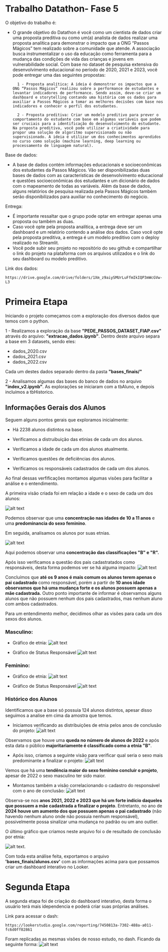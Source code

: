 # Trabalho Datathon- Fase 5

O objetivo do trabalho é: 

- O grande objetivo do Datathon é você como um cientista de dados criar uma proposta preditiva ou como um(a) analista de dados realizar uma proposta analítica para demonstrar o impacto que a ONG “Passos Mágicos” tem realizado sobre a comunidade que atende. A associação busca instrumentalizar o uso da educação como ferramenta para a mudança das condições de vida das crianças e jovens em vulnerabilidade social. Com base no dataset de pesquisa extensiva do desenvolvimento educacional no período de 2020, 2021 e 2023, você pode entregar uma das seguintes propostas:

        1 - Proposta analítica: A ideia é demonstrar os impactos que a ONG “Passos Mágicos” realizou sobre a performance de estudantes e levantar indicadores de performance. Sendo assim, deve-se criar um dashboard e storytelling contando uma história com os dados para auxiliar a Passos Mágicos a tomar as melhores decisões com base nos indicadores e conhecer o perfil dos estudantes.
        
        2 - Proposta preditiva: Criar um modelo preditivo para prever o comportamento do estudante com base em algumas variáveis que podem ser cruciais para a identificação do desenvolvimento do estudante. Na proposta preditiva, você pode utilizar a criatividade para propor uma solução de algoritmo supervisionado ou não supervisionado. A ideia é utilizar um dos conhecimentos aprendidos no curso como solução (machine learning, deep learning ou processamento de linguagem natural).

Base de dados:

- A base de dados contém informações educacionais e socioeconômicas dos estudantes da Passos Mágicos. Vão ser disponibilizadas duas bases de dados com as características de desenvolvimento educacional e questões socioeconômicas dos estudantes e um dicionário de dados com o mapeamento de todas as variáveis. Além da base de dados, alguns relatórios de pesquisa realizada pela Passos Mágicos também serão disponibilizados para auxiliar no conhecimento do negócio.

Entrega:
- É importante ressaltar que o grupo pode optar em entregar apenas uma proposta ou também as duas.
- Caso você opte pela proposta analítica, a entrega deve ser um dashboard e um relatório contendo a análise dos dados. Caso você opte pela proposta preditiva, a entrega é um modelo preditivo com o deploy realizado no Streamlit.
- Você pode subir seu projeto no repositório do seu github e compartilhar o link do projeto na plataforma com os arquivos utilizados e o link do seu dashboard ou modelo preditivo.

Link dos dados:

    https://drive.google.com/drive/folders/1Xm_z9aiySMUrLuFfmIkIQP3mWcGVw-L3

# Primeira Etapa

Iniciando o projeto começamos com a exploração dos diversos dados que temos com o python.

1 - Realizamos a exploração da base <b>"PEDE_PASSOS_DATASET_FIAP.csv"</b> através do arquivo: <b>"extracao_dados.ipynb"</b>. Dentro deste arquivo separa a base em 3 datasets, sendo eles:

- dados_2020.csv
- dados_2021.csv
- dados_2022.csv

Cada um destes dados separado dentro da pasta <b>"bases_finais/"</b>

2 - Analisamos algumas das bases do banco de dados no arquivo <b>"index_v2.ipynb"</b>. As explorações se iniciaram com a tbAluno, e depois incluímos a tbHistorico.

## Informações Gerais dos Alunos

Seguem alguns pontos gerais que exploramos inicialmente:

- Há 2238 alunos distintos na base.

- Verificamos a distruibuição das etinias de cada um dos alunos.

- Verificamos a idade de cada um dos alunos atualmente.

- Verificamos questões de deficiências dos alunos.

- Verificamos os responsáveis cadastrados de cada um dos alunos.

Ao final dessas verfificações montamos algumas visões para facilitar a análise e o entendimento. 

A primeira visão criada foi em relação a idade e o sexo de cada um dos alunos:

![alt text](imagens/grafico_distribuição_idade_sexo.png)

Podemos observar que uma <b>concentração nas idades de 10 a 11 anos</b> e uma <b>predominancia do sexo feminino</b>.

Em seguida, analisamos os alunos por suas etnias.

![alt text](imagens/grafico_distribuicao_idade_etnia.png)

Aqui podemos observar uma <b>concentração das classificações "B" e "R".</b>

Após isso verificamos a questão dos pais cadastratados como responsáveis, desta forma podemos ver se há alguma impacto:
![alt text](imagens/grafico_distribuicao_idade_status_responsavel.png)

Concluímos que <b>até os 9 anos é mais comum os alunos terem apenas o pai cadastrado</b> como responsável, porém a partir de <b>10 anos idade observamos que há uma mudança forte e os alunos possuem apenas a mãe cadastrada.</b> Outro ponto importante de informar é observamos alguns alunos que não possuem nenhum dos pais cadastrados, mas nenhum aluno com ambos cadastrados.

Para um entendimento melhor, decidimos olhar as visões para cada um dos sexos dos alunos.

### Masculino:

- Gráfico de etnia:
![alt text](imagens/grafico_distribuicao_idade_etnia_masculino.png)

- Gráfico de Status Responsável
![alt text](imagens/grafico_distribuicao_idade_status_responsavel_masculino.png)

### Feminino:

- Gráfico de etnia:
![alt text](imagens/grafico_distribuicao_idade_etnia_feminino.png)

- Gráfico de Status Responsável
![alt text](imagens/grafico_distribuicao_idade_status_responsavel_feminino.png)

### Histórico dos Alunos

Identificamos que a base só possuia 124 alunos distintos, apesar disso seguimos a analise em cima da amostra que temos.

- Iniciamos verificando as distribuições de etnia pelos anos de conclusão do projeto:
![alt text](imagens/ano_conclusao_raca.png)

Observamos que houve uma <b>queda no número de alunos de 2022</b> e após esta data o público <b>majoritariamente é classificado como a etnia "B"</b>.

- Após isso, criamos a seguinte visão para verificar qual seria o sexo mais predominante a finalizar o projeto:
![alt text](imagens/ano_conclusao_sexo.png)

Vemos que há uma <b>tendência maior do sexo feminino concluir o projeto</b>, apesar de 2022 o sexo masculino ter sido maior.

- Montamos também a visão correlacionando o cadastro do responsável com o ano de conclusão:
![alt text](imagens/ano_conclusao_status_responsavel.png)

Observa-se nos <b>anos 2021, 2022 e 2023 que há um forte indício daqueles que possuem a mãe cadastrada a finalizar o projeto</b>. Entretanto, no ano de <b>2024 houve um aumento dos que possuem apenas o pai cadastrado</b> (não havendo nenhum aluno onde não possuia nenhum responsável), possivelmente possa sinalizar uma mudança no padrão ou um ano outlier.

O último gráfico que criamos neste arquivo foi o de resultado de conclusão por etnia:

![alt text](imagens/resultado_final_raca.png).

Com toda esta análise feita, exportamos o arquivo <b>'bases_finais/alunos.csv'</b> com as informações acima para que possamos criar um dashboard interativo no Looker. 

# Segunda Etapa

A segunda etapa foi de criação do dashboard interativo, desta forma o usuário terá mais idependencia e poderá criar suas próprias análises.

Link para acessar o dash:

    https://lookerstudio.google.com/reporting/7450813a-7302-488a-a011-fc6d0ff02861

Foram replicadas as mesmas visões de nosso estudo, no dash. Ficando da seguinte forma:
![alt text](imagens/dash_looker_pag1.png)